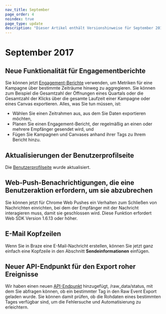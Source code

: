 ```yaml
---
nav_title: September
page_order: 4
noindex: true
page_type: update
description: "Dieser Artikel enthält Versionshinweise für September 2017."
---
```


# September 2017

## Neue Funktionalität für Engagementberichte

Sie können jetzt [Engagement-Berichte][72] verwenden, um Metriken für eine Kampagne über bestimmte Zeiträume hinweg zu aggregieren. Sie können zum Beispiel die Gesamtzahl der Öffnungen eines Quartals oder die Gesamtzahl der Klicks über die gesamte Laufzeit einer Kampagne oder eines Canvas exportieren. Alles, was Sie tun müssen, ist:
- Wählen Sie einen Zeitrahmen aus, aus dem Sie Daten exportieren möchten,
- Planen Sie einen Engagement-Bericht, der regelmäßig an einen oder mehrere Empfänger gesendet wird, und
- Fügen Sie Kampagnen und Canvases anhand ihrer Tags zu Ihrem Bericht hinzu.

## Aktualisierungen der Benutzerprofilseite

Die [Benutzerprofilseite][73] wurde aktualisiert.

## Web-Push-Benachrichtigungen, die eine Benutzeraktion erfordern, um sie abzubrechen

Sie können jetzt für Chrome Web Pushes ein Verhalten zum Schließen von Nachrichten einrichten, bei dem der Empfänger mit der Nachricht interagieren muss, damit sie geschlossen wird. Diese Funktion erfordert Web SDK Version 1.6.13 oder höher.

## E-Mail Kopfzeilen

Wenn Sie in Braze eine E-Mail-Nachricht erstellen, können Sie jetzt ganz einfach eine Kopfzeile in den Abschnitt **Sendeinformationen** einfügen.

## Neuer API-Endpunkt für den Export roher Ereignisse

Wir haben einen neuen [API-Endpunkt][71] hinzugefügt, /raw_data/status, mit dem Sie abfragen können, ob ein bestimmter Tag in den Raw Event Export geladen wurde. Sie können damit prüfen, ob die Rohdaten eines bestimmten Tages verfügbar sind, um die Fehlersuche und Automatisierung zu erleichtern.



[71]: {{site.baseurl}}/developer_guide/rest_api/api_network_connectivity_issues/#whitelisting-brazes-api-endpoint-ip-ranges
[72]: {{site.baseurl}}/user_guide/data_and_analytics/reporting/engagement_reports/#engagement-reports
[73]: {{site.baseurl}}/user_guide/engagement_tools/segments/using_user_search/#using-user-search
[98]:{{site.baseurl}}/user_guide/onboarding/platform_administrative_features/#authentication-rules
